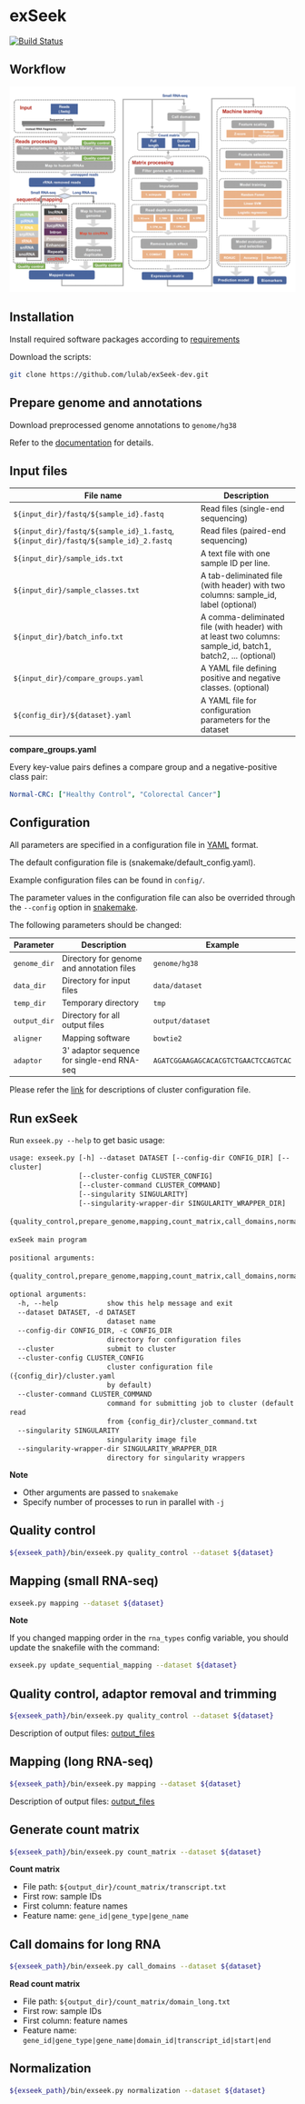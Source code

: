 # exSeek
[![Build Status](https://travis-ci.com/lulab/exSeek-dev.svg?token=CyRgUWsqWCctKvAxMXto&branch=master)](https://travis-ci.com/lulab/exSeek-dev)

## Workflow

![workflow](assets/whole_pipe.png)

## Installation

Install required software packages according to [requirements](docs/requirements.md)

Download the scripts:

```bash
git clone https://github.com/lulab/exSeek-dev.git
```

## Prepare genome and annotations

Download preprocessed genome annotations to `genome/hg38`

Refer to the [documentation](docs/genome_and_annotations.md) for details.

## Input files

| File name | Description |
| ------ | ----------- |
| `${input_dir}/fastq/${sample_id}.fastq` | Read files (single-end sequencing) |
| `${input_dir}/fastq/${sample_id}_1.fastq`, `${input_dir}/fastq/${sample_id}_2.fastq` | Read files (paired-end sequencing) |
| `${input_dir}/sample_ids.txt` | A text file with one sample ID per line. |
| `${input_dir}/sample_classes.txt` | A tab-deliminated file (with header) with two columns: sample_id, label (optional) |
| `${input_dir}/batch_info.txt` | A comma-deliminated file (with header) with at least two columns: sample_id, batch1, batch2, ... (optional) |
| `${input_dir}/compare_groups.yaml` | A YAML file defining positive and negative classes. (optional) |
| `${config_dir}/${dataset}.yaml` | A YAML file for configuration parameters for the dataset |

**compare_groups.yaml**

Every key-value pairs defines a compare group and a negative-positive class pair:
```yaml
Normal-CRC: ["Healthy Control", "Colorectal Cancer"]
```

## Configuration

All parameters are specified in a configuration file in [YAML](https://en.wikipedia.org/wiki/YAML) format.

The default configuration file is (snakemake/default_config.yaml).

Example configuration files can be found in `config/`.

The parameter values in the configuration file can also be overrided through the `--config` option in [snakemake](https://snakemake.readthedocs.io/en/stable/executable.html).

The following parameters should be changed:

| Parameter | Description | Example |
| ------ | ----------- | ------- |
| `genome_dir` | Directory for genome and annotation files | `genome/hg38` |
| `data_dir` | Directory for input files | `data/dataset` |
| `temp_dir` | Temporary directory | `tmp` |
| `output_dir` | Directory for all output files | `output/dataset` |
| `aligner` | Mapping software | `bowtie2` |
| `adaptor` | 3' adaptor sequence for single-end RNA-seq | `AGATCGGAAGAGCACACGTCTGAACTCCAGTCAC` |


Please refer the [link](https://snakemake.readthedocs.io/en/stable/snakefiles/configuration.html#cluster-configuration) for descriptions of cluster configuration file.


## Run exSeek

Run `exseek.py --help` to get basic usage:

```
usage: exseek.py [-h] --dataset DATASET [--config-dir CONFIG_DIR] [--cluster]
                 [--cluster-config CLUSTER_CONFIG]
                 [--cluster-command CLUSTER_COMMAND]
                 [--singularity SINGULARITY]
                 [--singularity-wrapper-dir SINGULARITY_WRAPPER_DIR]
                 {quality_control,prepare_genome,mapping,count_matrix,call_domains,normalization,feature_selection,update_sequential_mapping,update_singularity_wrappers}

exSeek main program

positional arguments:
  {quality_control,prepare_genome,mapping,count_matrix,call_domains,normalization,feature_selection,update_sequential_mapping,update_singularity_wrappers}

optional arguments:
  -h, --help            show this help message and exit
  --dataset DATASET, -d DATASET
                        dataset name
  --config-dir CONFIG_DIR, -c CONFIG_DIR
                        directory for configuration files
  --cluster             submit to cluster
  --cluster-config CLUSTER_CONFIG
                        cluster configuration file ({config_dir}/cluster.yaml
                        by default)
  --cluster-command CLUSTER_COMMAND
                        command for submitting job to cluster (default read
                        from {config_dir}/cluster_command.txt
  --singularity SINGULARITY
                        singularity image file
  --singularity-wrapper-dir SINGULARITY_WRAPPER_DIR
                        directory for singularity wrappers
```

**Note**

* Other arguments are passed to `snakemake`
* Specify number of processes to run in parallel with `-j`



## Quality control

```bash
${exseek_path}/bin/exseek.py quality_control --dataset ${dataset}
```

## Mapping (small RNA-seq)


```bash
exseek.py mapping --dataset ${dataset}
```

**Note**

If you changed mapping order in the `rna_types` config variable, you should update the snakefile with the command:
```bash
exseek.py update_sequential_mapping --dataset ${dataset}
```

## Quality control, adaptor removal and trimming

```bash
${exseek_path}/bin/exseek.py quality_control --dataset ${dataset}
```

Description of output files: [output_files](docs/output_files.md)

## Mapping (long RNA-seq)

```bash
${exseek_path}/bin/exseek.py mapping --dataset ${dataset}
```

Description of output files: [output_files](docs/output_files.md)


## Generate count matrix
```bash
${exseek_path}/bin/exseek.py count_matrix --dataset ${dataset}
```


**Count matrix**

* File path: `${output_dir}/count_matrix/transcript.txt`
* First row: sample IDs
* First column: feature names
* Feature name: `gene_id|gene_type|gene_name`


## Call domains for long RNA

```bash
${exseek_path}/bin/exseek.py call_domains --dataset ${dataset}
```


**Read count matrix**

* File path: `${output_dir}/count_matrix/domain_long.txt`
* First row: sample IDs
* First column: feature names
* Feature name: `gene_id|gene_type|gene_name|domain_id|transcript_id|start|end`

## Normalization

```bash
${exseek_path}/bin/exseek.py normalization --dataset ${dataset}
```
